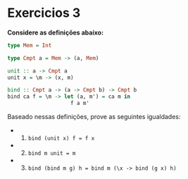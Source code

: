 # Exercicios 3

**Considere as definições abaixo:**

```haskell
type Mem = Int

type Cmpt a = Mem -> (a, Mem)

unit :: a -> Cmpt a
unit x = \m -> (x, m)

bind :: Cmpt a -> (a -> Cmpt b) -> Cmpt b
bind ca f = \m -> let (a, m') = ca m in
                    f a m'
```

Baseado nessas definições, prove as seguintes igualdades:

- 1. `bind (unit x) f = f x`

- 2. `bind m unit = m`

- 3. `bind (bind m g) h = bind m (\x -> bind (g x) h)`
